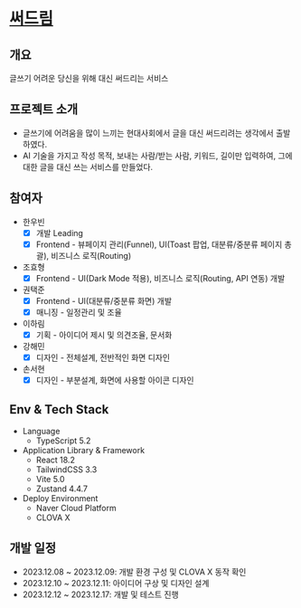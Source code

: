 # [써드림](https://sseo-dream-o5m6.vercel.app/)

## 개요
글쓰기 어려운 당신을 위해 대신 써드리는 서비스

## 프로젝트 소개
* 글쓰기에 어려움을 많이 느끼는 현대사회에서 글을 대신 써드리려는 생각에서 출발하였다.
* AI 기술을 가지고 작성 목적, 보내는 사람/받는 사람, 키워드, 길이만 입력하여, 그에 대한 글을 대신 쓰는 서비스를 만들었다.

## 참여자
* 한우빈
   - [x] 개발 Leading
   - [x] Frontend - 뷰페이지 관리(Funnel), UI(Toast 팝업, 대분류/중분류 페이지 총괄), 비즈니스 로직(Routing)

* 조효형
   - [x] Frontend - UI(Dark Mode 적용), 비즈니스 로직(Routing, API 연동) 개발

* 권택준
   - [x] Frontend - UI(대분류/중분류 화면) 개발
   - [x] 매니징 - 일정관리 및 조율

* 이하림
   - [x] 기획 - 아이디어 제시 및 의견조율, 문서화

* 강해민
   - [x] 디자인 - 전체설계, 전반적인 화면 디자인

* 손서현
   - [x] 디자인 - 부분설계, 화면에 사용할 아이콘 디자인

## Env & Tech Stack
* Language
    * TypeScript 5.2
* Application Library & Framework
    * React 18.2
    * TailwindCSS 3.3
    * Vite 5.0
    * Zustand 4.4.7
* Deploy Environment
    * Naver Cloud Platform
    * CLOVA X

## 개발 일정
- 2023.12.08 ~ 2023.12.09: 개발 환경 구성 및 CLOVA X 동작 확인
- 2023.12.10 ~ 2023.12.11: 아이디어 구상 및 디자인 설계
- 2023.12.12 ~ 2023.12.17: 개발 및 테스트 진행
